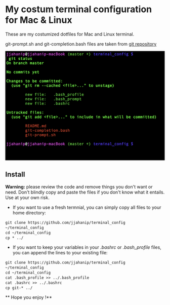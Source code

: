 # My costum terminal configuration for Mac & Linux

These are my costumized dotfiles for Mac and Linux terminal.

git-prompt.sh and git-completion.bash files are taken from [git repository](https://github.com/git/git/tree/master/contrib/completion)

![](jjahanip-terminal.png)

## Install
**Warning:** please review the code and remove things you don't want or need. Don't blindly copy and paste the files if you don't know what it entails. Use at your own risk.

* If you want to use a fresh termnial, you can simply copy all files to your home directory:
```
git clone https://github.com/jjahanip/terminal_config ~/terminal_config
cd ~/terminal_config
cp * ../
```
* If you want to keep your variables in your *.bashrc* or *.bash_profile* files, you can append the lines to your existing file:
```
git clone https://github.com/jjahanip/terminal_config ~/terminal_config
cd ~/terminal_config
cat .bash_profile >> ../.bash_profile
cat .bashrc >> ../.bashrc
cp git-* ../
```

** Hope you enjoy !**


